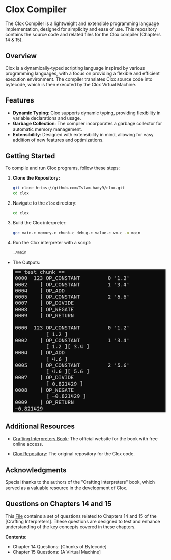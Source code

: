 # Clox Compiler

The Clox Compiler is a lightweight and extensible programming language implementation, designed for simplicity and ease of use. This repository contains the source code and related files for the Clox compiler (Chapters 14 & 15).

## Overview

Clox is a dynamically-typed scripting language inspired by various programming languages, with a focus on providing a flexible and efficient execution environment. The compiler translates Clox source code into bytecode, which is then executed by the Clox Virtual Machine.

## Features

- **Dynamic Typing**: Clox supports dynamic typing, providing flexibility in variable declarations and usage.
- **Garbage Collection**: The compiler incorporates a garbage collector for automatic memory management.
- **Extensibility**: Designed with extensibility in mind, allowing for easy addition of new features and optimizations.

## Getting Started

To compile and run Clox programs, follow these steps:

1. **Clone the Repository:**
   ```bash
   git clone https://github.com/Islam-hady9/clox.git
   cd clox
   ```
   
2. Navigate to the `clox` directory:
   ```bash
   cd clox
   ```
   
3. Build the Clox interpreter:
   ```bash
   gcc main.c memory.c chunk.c debug.c value.c vm.c -o main
   ```
   
4. Run the Clox interpreter with a script:
   ```bash
   ./main
   ```
   
- The Outputs:
  
  ![Outputs](Outputs.png)
  
## Additional Resources

- [Crafting Interpreters Book](https://craftinginterpreters.com/): The official website for the book with free online access.

- [Clox Repository](https://github.com/munificent/craftinginterpreters): The original repository for the Clox code.
  
## Acknowledgments

Special thanks to the authors of the "Crafting Interpreters" book, which served as a valuable resource in the development of Clox.

## Questions on Chapters 14 and 15

This [File](https://github.com/Islam-hady9/clox/blob/main/Questions_on_Chapters_14_and_15.pdf) contains a set of questions related to Chapters 14 and 15 of the [Crafting Interpreters]. These questions are designed to test and enhance understanding of the key concepts covered in these chapters.

**Contents:**
- Chapter 14 Questions: [Chunks of Bytecode]
- Chapter 15 Questions: [A Virtual Machine]
